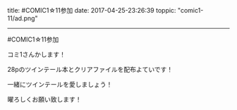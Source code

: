 
title: #COMIC1☆11参加
date: 2017-04-25-23:26:39
toppic: "comic1-11/ad.png"

---

#COMIC1☆11参加

コミ1さんかします！

28pのツインテール本とクリアファイルを配布よていです！

一緒にツインテールを愛しましょう！

曜ろしくお願い致します！